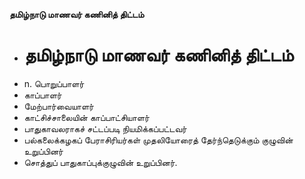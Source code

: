 **தமிழ்நாடு மாணவர் கணினித் திட்டம்**
- # தமிழ்நாடு மாணவர் கணினித் திட்டம்
- n. பொறுப்பாளர்
- காப்பாளர்
- மேற்பார்வையாளர்
- காட்சிச்சாலையின் காப்பாட்சியாளர்
- பாதுகாவலராகச் சட்டப்படி நியமிக்கப்பட்டவர்
- பல்கலைக்கழகப் பேராசிரியர்கள் முதலியோரைத் தேர்ந்தெடுக்கும் குழுவின் உறுப்பினர்
- சொத்துப் பாதுகாப்புக்குழுவின் உறுப்பினர்.

